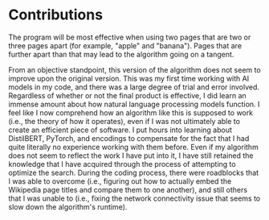 # Contributions 

The program will be most effective when using two pages that are two or three pages apart (for example, "apple" and "banana"). Pages that are further apart than that may lead to the algorithm going on a tangent.

From an objective standpoint, this version of the algorithm does not seem to improve upon the original version. This was my first time working with AI models in my code, and there was a large degree of trial and error involved. Regardless of whether or not the final product is effective, I did learn an immense amount about how natural language processing models function. I feel like I now comprehend how an algorithm like this is supposed to work (i.e., the theory of how it operates), even if I was not ultimately able to create an efficient piece of software. I put hours into learning about DistilBERT, PyTorch, and encodings to compensate for the fact that I had quite literally no experience working with them before. Even if my algorithm does not seem to reflect the work I have put into it, I have still retained the knowledge that I have acquired through the process of attempting to optimize the search. During the coding process, there were roadblocks that I was able to overcome (i.e., figuring out how to actually embed the Wikipedia page titles and compare them to one another), and still others that I was unable to (i.e., fixing the network connectivity issue that seems to slow down the algorithm's runtime).

